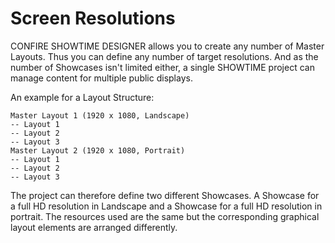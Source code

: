 # Screen Resolutions

CONFIRE SHOWTIME DESIGNER allows you to create any number of Master Layouts. Thus you can define any number of target resolutions. And as the number of Showcases isn't limited either, a single SHOWTIME project can manage content for multiple public displays.

An example for a Layout Structure:

````
Master Layout 1 (1920 x 1080, Landscape)
-- Layout 1
-- Layout 2
-- Layout 3
Master Layout 2 (1920 x 1080, Portrait)
-- Layout 1
-- Layout 2
-- Layout 3
````

The project can therefore define two different Showcases. A Showcase for a full HD resolution in Landscape and a Showcase for a full HD resolution in portrait. The resources used are the same but the corresponding graphical layout elements are arranged differently.
